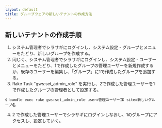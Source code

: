 ```yaml
---
layout: default
title: グループウェアの新しいテナントの作成方法
---
```


## 新しいテナントの作成手順

1. システム管理者でシラサギにログインし、システム設定 - グループとメニューをたどり、新しいグループを作成する。
2. 同じく、システム管理者でシラサギにログインし、システム設定 - ユーザーとメニューをたどり、1で作成したグループの管理ユーザーを新規作成するか、既存のユーザーを編集し、「グループ」に1で作成したグループを追加する。
3. Rake Task "gws:set_admin_role" を実行し、2で作成した管理ユーザーを1で作成したグループの管理者として設定する。
  ~~~
  $ bundle exec rake gws:set_admin_role user=管理ユーザーID site=新しいグループ名
  ~~~
4. 2 で作成した管理ユーザーでシラサギにログインしなおし、1のグループにアクセスし、設定していく。
